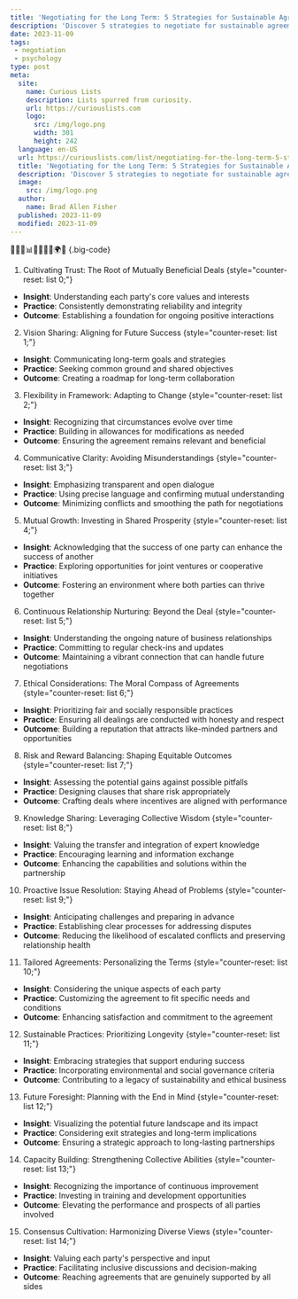 ```yaml
---
title: 'Negotiating for the Long Term: 5 Strategies for Sustainable Agreements'
description: 'Discover 5 strategies to negotiate for sustainable agreements in the long term. Enhance your negotiation skills and achieve win-win outcomes. Be curious!'
date: 2023-11-09
tags:
 - negotiation
 - psychology
type: post
meta:
  site:
    name: Curious Lists
    description: Lists spurred from curiosity.
    url: https://curiouslists.com
    logo:
      src: /img/logo.png
      width: 301
      height: 242
  language: en-US
  url: https://curiouslists.com/list/negotiating-for-the-long-term-5-strategies-for-sustainable-agreements
  title: 'Negotiating for the Long Term: 5 Strategies for Sustainable Agreements'
  description: 'Discover 5 strategies to negotiate for sustainable agreements in the long term. Enhance your negotiation skills and achieve win-win outcomes. Be curious!'
  image:
    src: /img/logo.png
  author:
    name: Brad Allen Fisher
  published: 2023-11-09
  modified: 2023-11-09
---
```



🤝🔄🌱📊📅🔗👥💼🌍📝 {.big-code}

1. Cultivating Trust: The Root of Mutually Beneficial Deals {style="counter-reset: list 0;"}
  - **Insight**: Understanding each party's core values and interests
  - **Practice**: Consistently demonstrating reliability and integrity
  - **Outcome**: Establishing a foundation for ongoing positive interactions

2. Vision Sharing: Aligning for Future Success {style="counter-reset: list 1;"}
  - **Insight**: Communicating long-term goals and strategies
  - **Practice**: Seeking common ground and shared objectives
  - **Outcome**: Creating a roadmap for long-term collaboration

3. Flexibility in Framework: Adapting to Change {style="counter-reset: list 2;"}
  - **Insight**: Recognizing that circumstances evolve over time
  - **Practice**: Building in allowances for modifications as needed
  - **Outcome**: Ensuring the agreement remains relevant and beneficial

4. Communicative Clarity: Avoiding Misunderstandings {style="counter-reset: list 3;"}
  - **Insight**: Emphasizing transparent and open dialogue
  - **Practice**: Using precise language and confirming mutual understanding
  - **Outcome**: Minimizing conflicts and smoothing the path for negotiations

5. Mutual Growth: Investing in Shared Prosperity {style="counter-reset: list 4;"}
  - **Insight**: Acknowledging that the success of one party can enhance the success of another
  - **Practice**: Exploring opportunities for joint ventures or cooperative initiatives
  - **Outcome**: Fostering an environment where both parties can thrive together

6. Continuous Relationship Nurturing: Beyond the Deal {style="counter-reset: list 5;"}
  - **Insight**: Understanding the ongoing nature of business relationships
  - **Practice**: Committing to regular check-ins and updates
  - **Outcome**: Maintaining a vibrant connection that can handle future negotiations

7. Ethical Considerations: The Moral Compass of Agreements {style="counter-reset: list 6;"}
  - **Insight**: Prioritizing fair and socially responsible practices
  - **Practice**: Ensuring all dealings are conducted with honesty and respect
  - **Outcome**: Building a reputation that attracts like-minded partners and opportunities

8. Risk and Reward Balancing: Shaping Equitable Outcomes {style="counter-reset: list 7;"}
  - **Insight**: Assessing the potential gains against possible pitfalls
  - **Practice**: Designing clauses that share risk appropriately
  - **Outcome**: Crafting deals where incentives are aligned with performance

9. Knowledge Sharing: Leveraging Collective Wisdom {style="counter-reset: list 8;"}
  - **Insight**: Valuing the transfer and integration of expert knowledge
  - **Practice**: Encouraging learning and information exchange
  - **Outcome**: Enhancing the capabilities and solutions within the partnership

10. Proactive Issue Resolution: Staying Ahead of Problems {style="counter-reset: list 9;"}
  - **Insight**: Anticipating challenges and preparing in advance
  - **Practice**: Establishing clear processes for addressing disputes
  - **Outcome**: Reducing the likelihood of escalated conflicts and preserving relationship health

11. Tailored Agreements: Personalizing the Terms {style="counter-reset: list 10;"}
  - **Insight**: Considering the unique aspects of each party
  - **Practice**: Customizing the agreement to fit specific needs and conditions
  - **Outcome**: Enhancing satisfaction and commitment to the agreement

12. Sustainable Practices: Prioritizing Longevity {style="counter-reset: list 11;"}
  - **Insight**: Embracing strategies that support enduring success
  - **Practice**: Incorporating environmental and social governance criteria
  - **Outcome**: Contributing to a legacy of sustainability and ethical business

13. Future Foresight: Planning with the End in Mind {style="counter-reset: list 12;"}
  - **Insight**: Visualizing the potential future landscape and its impact
  - **Practice**: Considering exit strategies and long-term implications
  - **Outcome**: Ensuring a strategic approach to long-lasting partnerships

14. Capacity Building: Strengthening Collective Abilities {style="counter-reset: list 13;"}
  - **Insight**: Recognizing the importance of continuous improvement
  - **Practice**: Investing in training and development opportunities
  - **Outcome**: Elevating the performance and prospects of all parties involved

15. Consensus Cultivation: Harmonizing Diverse Views {style="counter-reset: list 14;"}
  - **Insight**: Valuing each party's perspective and input
  - **Practice**: Facilitating inclusive discussions and decision-making
  - **Outcome**: Reaching agreements that are genuinely supported by all sides
